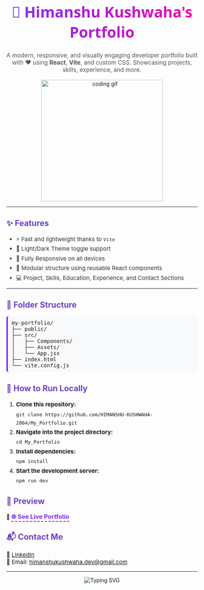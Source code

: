 <!-- README.md -->
<div align="center">
  <h1 style="
    font-size: 2.8em;
    background: linear-gradient(90deg, #7b2ff7, #f107a3);
    -webkit-background-clip: text;
    -webkit-text-fill-color: transparent;
    font-family: 'Segoe UI', sans-serif;
  ">🚀 Himanshu Kushwaha's Portfolio</h1>

  <p style="font-size: 1.1em; max-width: 700px; margin: auto; color: #555;">
    A modern, responsive, and visually engaging developer portfolio built with ❤️ using <b>React</b>, <b>Vite</b>, and custom CSS. Showcasing projects, skills, experience, and more.
  </p>

  <br/>

  <img src="https://media.giphy.com/media/qgQUggAC3Pfv687qPC/giphy.gif" width="320" alt="coding gif"/>

</div>

---

<h2 style="color:#6f42c1;">✨ Features</h2>

<ul style="line-height:1.7; font-size:15px; color:#333;">
  <li>⚡ Fast and lightweight thanks to <code>Vite</code></li>
  <li>🎨 Light/Dark Theme toggle support</li>
  <li>📱 Fully Responsive on all devices</li>
  <li>🧩 Modular structure using reusable React components</li>
  <li>💻 Project, Skills, Education, Experience, and Contact Sections</li>
</ul>

---

<h2 style="color:#6f42c1;">📂 Folder Structure</h2>

<pre style="background:#f8f9fa; padding:10px; border-left:4px solid #7b2ff7; border-radius:6px;">
my-portfolio/
├── public/
├── src/
│   ├── Components/
│   ├── Assets/
│   └── App.jsx
├── index.html
└── vite.config.js
</pre>
<h2 style="color:#6f42c1;">🚀 How to Run Locally</h2>
<ol style="line-height:1.7; font-size:15px;">
  <li><b>Clone this repository:</b><br/>
    <code>git clone https://github.com/HIMANSHU-KUSHWAHA-2004/My_Portfolio.git</code>
  </li>
  <li><b>Navigate into the project directory:</b><br/>
    <code>cd My_Portfolio</code>
  </li>
  <li><b>Install dependencies:</b><br/>
    <code>npm install</code>
  </li>
  <li><b>Start the development server:</b><br/>
    <code>npm run dev</code>
  </li>
</ol>
<h2 style="color:#6f42c1;">📸 Preview</h2>

<p>
  🔗 <a href="https://himanshu-kushwaha-2004.github.io/Port_folio/" target="_blank" style="
    font-weight: bold;
    font-size: 16px;
    color: #7b2ff7;
    text-decoration: none;
    border-bottom: 2px dashed #7b2ff7;
    padding-bottom: 2px;
  ">🌐 See Live Portfolio</a>
</p>
<h2 style="color:#6f42c1;">📬 Contact Me</h2>

<p style="font-size:15px;">
🔗 <a href="https://www.linkedin.com/in/himanshu-kushwaha-49b360293" target="_blank">LinkedIn</a> <br/>
📧 Email: <a href="mailto:himanshukushwaha.dev@gmail.com">himanshukushwaha.dev@gmail.com</a>
</p>

---

<div align="center">
  <img src="https://readme-typing-svg.herokuapp.com?font=Fira+Code&duration=3000&pause=1000&color=7B2FF7&center=true&vCenter=true&lines=Thanks+for+visiting!;Don’t+forget+to+leave+a+star+⭐" alt="Typing SVG" />
</div>
